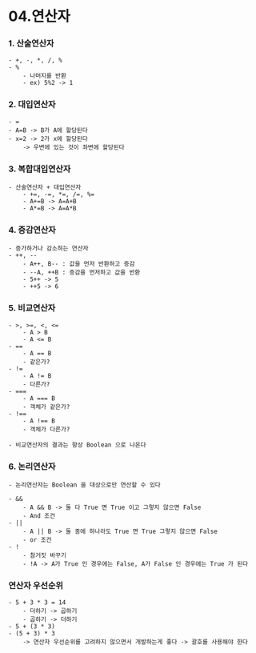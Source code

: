# 04.연산자
### 1. 산술연산자
    - +, -, *, /, %
    - %
        - 나머지를 반환
        - ex) 5%2 -> 1

### 2. 대입연산자
    - =
    - A=B -> B가 A에 할당된다
    - x=2 -> 2가 x에 할당된다
        -> 우변에 있는 것이 좌변에 할당된다

### 3. 복합대입연산자
    - 산술연산자 + 대입연산자
        - +=, -=, *=, /=, %=
        - A+=B -> A=A+B
        - A*=B -> A=A*B

### 4. 증감연산자
    - 증가하거나 감소하는 연산자
    - ++, --
        - A++, B-- : 값을 먼저 반환하고 증감
        - --A, ++B : 증감을 먼저하고 값을 반환
        - 5++ -> 5
        - ++5 -> 6

### 5. 비교연산자
    - >, >=, <, <=
        - A > B
        - A <= B
    - ==
        - A == B
        - 같은가?
    - !=
        - A != B
        - 다른가?
    - ===
        - A === B
        - 객체가 같은가?
    - !==
        - A !== B
        - 객체가 다른가?

    - 비교연산자의 결과는 항상 Boolean 으로 나온다

### 6. 논리연산자
    - 논리연산자는 Boolean 을 대상으로만 연산할 수 있다

    - &&
        - A && B -> 둘 다 True 면 True 이고 그렇지 않으면 False
        - And 조건
    - ||
        - A || B -> 둘 중에 하나라도 True 면 True 그렇지 않으면 False
        - or 조건
    - !
        - 참거짓 바꾸기
        - !A -> A가 True 인 경우에는 False, A가 False 인 경우에는 True 가 된다


### 연산자 우선순위
    - 5 + 3 * 3 = 14
        - 더하기 -> 곱하기
        - 곱하기 -> 더하기
    - 5 + (3 * 3)
    - (5 + 3) * 3
        -> 연산자 우선순위를 고려하지 않으면서 개발하는게 좋다 -> 괄호를 사용해야 한다
